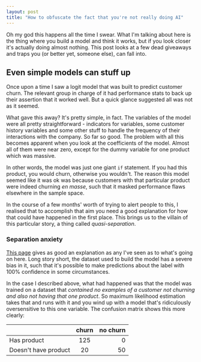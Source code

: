 ```yaml
---
layout: post
title: "How to obfuscate the fact that you're not really doing AI"
---
```


Oh my god this happens all the time I swear. What I'm talking about here is the thing where you build a model and think it works, but if you look closer it's actually doing almost nothing. This post looks at a few dead giveaways and traps you (or better yet, someone else), can fall into.

## Even simple models can stuff up

Once upon a time I saw a logit model that was built to predict customer churn. The relevant group in charge of it had performance stats to back up their assertion that it worked well. But a quick glance suggested all was not as it seemed.

What gave this away? It's pretty simple, in fact. The variables of the model were all pretty straightforward - indicators for variables, some customer history variables and some other stuff to handle the frequency of their interactions with the company. So far so good. The problem with all this becomes apparent when you look at the coefficients of the model. Almost all of them were near zero, except for the dummy variable for one product which was massive.

In other words, the model was just one giant `if` statement. If you had this product, you would churn, otherwise you wouldn't. The reason this model seemed like it was ok was because customers with that particular product were indeed churning _en masse_, such that it masked performance flaws elsewhere in the sample space.

In the course of a few months' worth of trying to alert people to this, I realised that to accomplish that aim you need a good explanation for how that could have happened in the first place. This brings us to the villain of this particular story, a thing called _quasi-separation_.

### Separation anxiety

[This page](https://stats.idre.ucla.edu/other/mult-pkg/faq/general/faqwhat-is-complete-or-quasi-complete-separation-in-logisticprobit-regression-and-how-do-we-deal-with-them/) gives as good an explanation as any I've seen as to what's going on here. Long story short, the dataset used to build the model has a severe bias in it, such that it's possible to make predictions about the label with 100% confidence in some circumstances. 

In the case I described above, what had happened was that the model was trained on a dataset that _contained no examples of a customer not churning and also not having that one product_. So maximum likelihood estimation takes that and runs with it and you wind up with a model that's ridiculously oversensitive to this one variable. The confusion matrix shows this more clearly:

|               | churn | no churn |
| ------------- |:-------------:| -----:|
|Has product | 125 | 0 |
|Doesn't have product | 20 | 50 |

